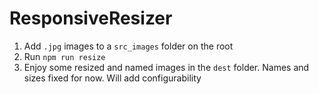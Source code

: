 # ResponsiveResizer

1. Add `.jpg` images to a `src_images` folder on the root
2. Run `npm run resize`
3. Enjoy some resized and named images in the `dest` folder. Names and sizes fixed for now. Will add configurability

